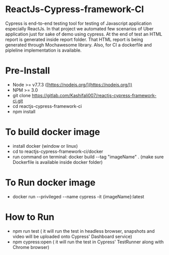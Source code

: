 # ReactJs-Cypress-framework-CI
Cypress is end-to-end testing tool for testing of Javascript application especially ReactJs.
In that project we automated few scenarios of Uber application just for sake of demo using
cypress. At the end of test an HTML report is generated inside report folder. That HTML report
is being generated through Mochawesome library. Also, for CI a dockerfile and pipleline implementation 
is available.

# Pre-Install
* Node >= v7.7.3 ([https://nodejs.org/](https://nodejs.org/))
* NPM >= 3.0
* git clone https://gitlab.com/Kashifali007/reactjs-cypress-framework-ci.git
* cd reactjs-cypress-framework-ci
* npm install

# To build docker image

* install docker (window or linux)
* cd to reactjs-cypress-framework-ci/docker
* run command on terminal: docker build --tag "imageName" . (make sure Dockerfile is available inside docker folder)

# To Run docker image

* docker run --privileged --name cypress -it {imageName}:latest

# How to Run

* npm run test ( it will run the test in headless browser, snapshots and video will be uploaded onto Cypress' Dashboard service)
* npm cypress:open ( it will run the test in Cypress' TestRunner along with Chrome browser)